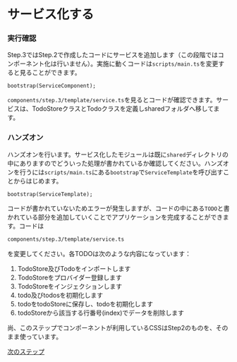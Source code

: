 # サービス化する

### 実行確認

Step.3ではStep.2で作成したコードにサービスを追加します（この段階ではコンポーネント化は行いません）。実施に動くコードは`scripts/main.ts`を変更すると見ることができます。

```typscript
bootstrap(ServiceComponent);
```

`components/step.3/template/service.ts`を見るとコードが確認できます。サービスは、TodoStoreクラスとTodoクラスを定義しsharedフォルダへ移してます。

### ハンズオン

ハンズオンを行います。サービス化したモジュールは既に`shared`ディレクトリの中にありますのでどういった処理が書かれているか確認してください。ハンズオンを行うには`scripts/main.ts`にある`bootstrap`で`ServiceTemplate`を呼び出すことからはじめます。

```typscript
bootstrap(ServiceTemplate);
```

コードが書かれていないためエラーが発生しますが、コードの中にある`TODO`と書かれている部分を追加していくことでアプリケーションを完成することができます。コードは

```bash
components/step.3/template/service.ts
```

を変更してください。各TODOは次のような内容になっています：

1. TodoStore及びTodoをインポートします
2. TodoStoreをプロバイダー登録します
3. TodoStoreをインジェクションします
4. todo及びtodosを初期化します
5. todoをtodoStoreに保存し、todoを初期化します
6. todoStoreから該当する行番号(index)でデータを削除します

尚、このステップでコンポーネントが利用しているCSSはStep2のものを、そのまま使っています。

[次のステップ](../step.4)
